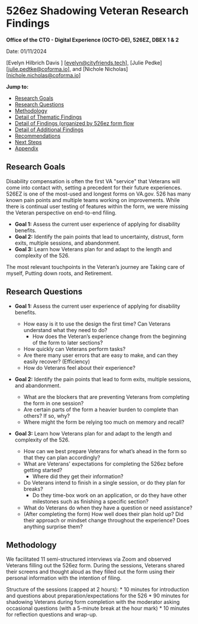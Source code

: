 # 526ez Shadowing Veteran Research Findings 

**Office of the CTO - Digital Experience (OCTO-DE), 526EZ, DBEX 1 & 2**

Date: 01/11/2024

[Evelyn Hilbrich Davis ] [evelyn@cityfriends.tech], [Julie Pedke] [julie.pedtke@coforma.io], and [Nichole Nicholas] [nichole.nicholas@coforma.io]

**Jump to:**

- [Research Goals](#research-goals)
- [Research Questions](#research-questions)
- [Methodology](#methodology)
- [Detail of Thematic Findings](#detail-of-thematic-findings)
- [Detail of Findings (organized by 526ez form flow](#detail-of-findings)
- [Detail of Additional Findings](#detail-of-additonal-findings)
- [Recommendations](#recommendations)
- [Next Steps](#Next-steps)
- [Appendix](#appendix)

## Research Goals
Disability compensation is often the first VA "service" that Veterans will come into contact with, setting a precedent for their future experiences. 526EZ is one of the most-used and longest forms on VA.gov. 
526 has many known pain points and multiple teams working on improvements. While there is continual user testing of features within the form, we were missing the Veteran perspective on end-to-end filing. 
* **Goal 1:** Assess the current user experience of applying for disability benefits. 
* **Goal 2:** Identify the pain points that lead to uncertainty, distrust, form exits, multiple sessions, and abandonment.
* **Goal 3:** Learn how Veterans plan for and adapt to the length and complexity of the 526. 

The most relevant touchpoints in the Veteran’s journey are Taking care of myself, Putting down roots, and Retirement. 

## Research Questions
* **Goal 1:** Assess the current user experience of applying for disability benefits. 
   * How easy is it to use the design the first time? Can Veterans understand what they need to do?
       * How does the Veteran’s experience change from the beginning of the form to later sections? 
   * How quickly can Veterans perform tasks?
   * Are there many user errors that are easy to make, and can they easily recover? (Efficiency)
   * How do Veterans feel about their experience?

* **Goal 2:** Identify the pain points that lead to form exits, multiple sessions, and abandonment.
    * What are the blockers that are preventing Veterans from completing the form in one session? 
    * Are certain parts of the form a heavier burden to complete than others? If so, why?
    * Where might the form be relying too much on memory and recall?

* **Goal 3:** Learn how Veterans plan for and adapt to the length and complexity of the 526. 
    * How can we best prepare Veterans for what’s ahead in the form so that they can plan accordingly?
    * What are Veterans' expectations for completing the 526ez before getting started? 
        * Where did they get their information? 
    * Do Veterans intend to finish in a single session, or do they plan for breaks?
        * Do they time-box work on an application, or do they have other milestones such as finishing a specific section?
    * What do Veterans do when they have a question or need assistance? 
    * (After completing the form) How well does their plan hold up? Did their approach or mindset change throughout the experience? Does anything surprise them?

## Methodology
We facilitated 11 semi-structured interviews via Zoom and observed Veterans filling out the 526ez form. During the sessions, Veterans shared their screens and thought aloud as they filled out the form using their personal information with the intention of filing.

Structure of the sessions (capped at 2 hours):
    * 10 minutes for introduction and questions about preparation/expectations for the 526
    * 90 minutes for shadowing Veterans during form completion with the moderator asking occasional questions (with a 5-minute break at the hour mark)
    * 10 minutes for reflection questions and wrap-up.

